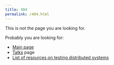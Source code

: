 ```yaml
---
title: 404
permalink: /404.html
---
```


This is not the page you are looking for.

Probably you are looking for:
 - [Main page](/)
 - [Talks](talks) page
 - [List of resources on testing distributed systems](testing-distributed-systems)
